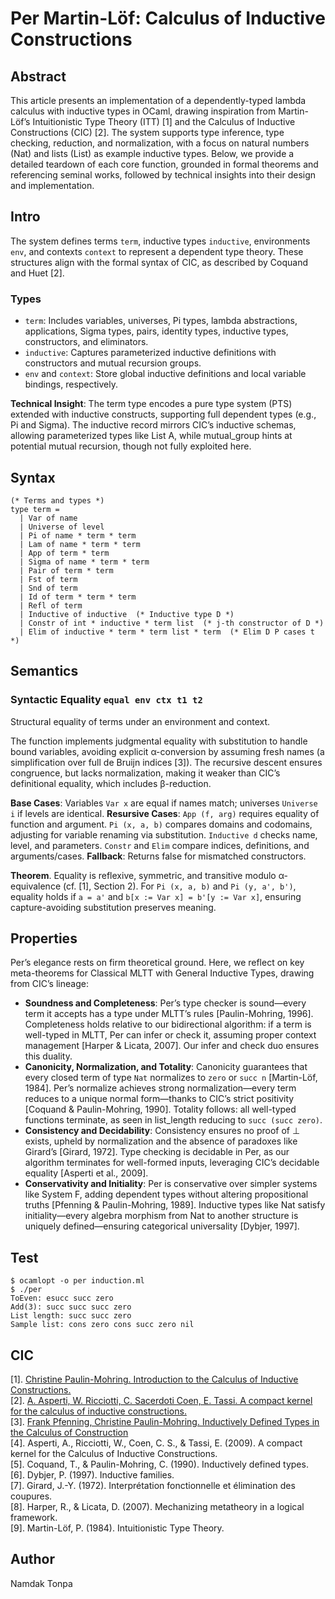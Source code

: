 Per Martin-Löf: Calculus of Inductive Constructions
===================================================

## Abstract

This article presents an implementation of a dependently-typed
lambda calculus with inductive types in OCaml, drawing inspiration
from Martin-Löf’s Intuitionistic Type Theory (ITT) [1] and the
Calculus of Inductive Constructions (CIC) [2]. The system supports
type inference, type checking, reduction, and normalization, with
a focus on natural numbers (Nat) and lists (List) as example
inductive types. Below, we provide a detailed teardown of each
core function, grounded in formal theorems and referencing
seminal works, followed by technical insights into their design
and implementation.

## Intro

The system defines terms `term`, inductive types `inductive`,
environments `env`, and contexts `context` to represent
a dependent type theory. These structures align with the
formal syntax of CIC, as described by Coquand and Huet [2].

### Types

* `term`: Includes variables, universes, Pi types, lambda abstractions,
  applications, Sigma types, pairs, identity types, inductive types,
  constructors, and eliminators.
* `inductive`: Captures parameterized inductive definitions with constructors and mutual recursion groups.
* `env` and `context`: Store global inductive definitions and local variable bindings, respectively.

**Technical Insight**: The term type encodes a pure type system (PTS)
extended with inductive constructs, supporting full
dependent types (e.g., Pi and Sigma). The inductive record mirrors
CIC’s inductive schemas, allowing parameterized types like List A,
while mutual_group hints at potential mutual recursion, though not fully exploited here.

## Syntax

```
(* Terms and types *)
type term =
  | Var of name
  | Universe of level
  | Pi of name * term * term
  | Lam of name * term * term
  | App of term * term
  | Sigma of name * term * term
  | Pair of term * term
  | Fst of term
  | Snd of term
  | Id of term * term * term
  | Refl of term
  | Inductive of inductive  (* Inductive type D *)
  | Constr of int * inductive * term list  (* j-th constructor of D *)
  | Elim of inductive * term * term list * term  (* Elim D P cases t *)
```

## Semantics

### Syntactic Equality `equal env ctx t1 t2`

Structural equality of terms under an environment and context.

The function implements judgmental equality with substitution to handle bound variables,
avoiding explicit α-conversion by assuming fresh names (a simplification
over full de Bruijn indices [3]). The recursive descent ensures congruence,
but lacks normalization, making it weaker than CIC’s definitional equality,
which includes β-reduction.

**Base Cases**: Variables `Var x` are equal if names match; universes `Universe i` if levels are identical.
**Resursive Cases**: `App (f, arg)` requires equality of function and argument.
`Pi (x, a, b)` compares domains and codomains, adjusting for variable renaming via substitution.
`Inductive d` checks name, level, and parameters.
`Constr` and `Elim` compare indices, definitions, and arguments/cases.
**Fallback**: Returns false for mismatched constructors.

**Theorem**. Equality is reflexive, symmetric, and transitive modulo
α-equivalence (cf. [1], Section 2). For `Pi (x, a, b)` and `Pi (y, a', b')`,
equality holds if `a = a'` and `b[x := Var x] = b'[y := Var x]`,
ensuring capture-avoiding substitution preserves meaning.


## Properties

Per’s elegance rests on firm theoretical ground. Here, we reflect on key meta-theorems for Classical MLTT with General Inductive Types, drawing from CIC’s lineage:

* **Soundness and Completeness**: Per’s type checker is sound—every term it accepts has a type under MLTT’s rules [Paulin-Mohring, 1996].
  Completeness holds relative to our bidirectional algorithm: if a term is well-typed in MLTT, Per can infer or check it,
  assuming proper context management [Harper & Licata, 2007]. Our infer and check duo ensures this duality.
* **Canonicity, Normalization, and Totality**: Canonicity guarantees that every closed term of type `Nat` normalizes
  to `zero` or `succ n` [Martin-Löf, 1984]. Per’s normalize achieves strong normalization—every term reduces to a
  unique normal form—thanks to CIC’s strict positivity [Coquand & Paulin-Mohring, 1990]. Totality follows: all
  well-typed functions terminate, as seen in list_length reducing to `succ (succ zero)`.
* **Consistency and Decidability**: Consistency ensures no proof of ⊥ exists, upheld by normalization and the
  absence of paradoxes like Girard’s [Girard, 1972]. Type checking is decidable in Per, as our algorithm
  terminates for well-formed inputs, leveraging CIC’s decidable equality [Asperti et al., 2009].
* **Conservativity and Initiality**: Per is conservative over simpler systems like System F, adding dependent
  types without altering propositional truths [Pfenning & Paulin-Mohring, 1989]. Inductive types like Nat satisfy
  initiality—every algebra morphism from Nat to another structure is uniquely defined—ensuring categorical universality [Dybjer, 1997].

## Test

```
$ ocamlopt -o per induction.ml
$ ./per
ToEven: esucc succ zero
Add(3): succ succ succ zero
List length: succ succ zero
Sample list: cons zero cons succ zero nil
```

## CIC

[1]. <a href="https://inria.hal.science/hal-01094195/document">Christine Paulin-Mohring. Introduction to the Calculus of Inductive Constructions.</a><br>
[2]. <a href="https://www.cs.unibo.it/~sacerdot/PAPERS/sadhana.pdf"> A. Asperti, W. Ricciotti, C. Sacerdoti Coen, E. Tassi. A compact kernel for the calculus of inductive constructions.</a><br>
[3]. <a href="https://www.cs.cmu.edu/%7Efp/papers/mfps89.pdf">Frank Pfenning, Christine Paulin-Mohring. Inductively Defined Types in the Calculus of Construction</a><br>
[4]. Asperti, A., Ricciotti, W., Coen, C. S., & Tassi, E. (2009). A compact kernel for the Calculus of Inductive Constructions.<br>
[5]. Coquand, T., & Paulin-Mohring, C. (1990). Inductively defined types.<br>
[6]. Dybjer, P. (1997). Inductive families.<br>
[7]. Girard, J.-Y. (1972). Interprétation fonctionnelle et élimination des coupures.<br>
[8]. Harper, R., & Licata, D. (2007). Mechanizing metatheory in a logical framework.<br>
[9]. Martin-Löf, P. (1984). Intuitionistic Type Theory.

## Author

Namdak Tonpa

